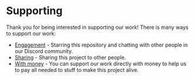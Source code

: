 # Supporting

Thank you for being interested in supporting our work! There is many ways to support our work:
* [Engagement] - Starring this repository and chatting with other people in our Discord community.
* [Sharing] - Sharing this project to other people.
* [With money] - You can support our work directly with money to help us to pay all needed to stuff to make this project
  alive.

[Engagement]: https://discord.hexalite.org
[Sharing]: https://git.hexalite.org/java-edition
[With money]: https://donate.hexalite.org
